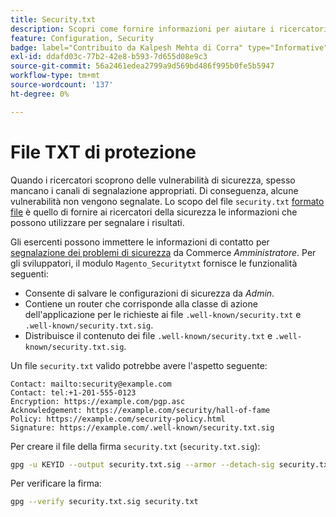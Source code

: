 ```yaml
---
title: Security.txt
description: Scopri come fornire informazioni per aiutare i ricercatori di sicurezza a segnalare le vulnerabilità.
feature: Configuration, Security
badge: label="Contribuito da Kalpesh Mehta di Corra" type="Informative" url="https://solutionpartners.adobe.com/s/directory/detail/corra" tooltip="Kalpesh Mehta"
exl-id: ddafd03c-77b2-42e8-b593-7d655d08e9c3
source-git-commit: 56a2461edea2799a9d569bd486f995b0fe5b5947
workflow-type: tm+mt
source-wordcount: '137'
ht-degree: 0%

---
```


# File TXT di protezione

Quando i ricercatori scoprono delle vulnerabilità di sicurezza, spesso mancano i canali di segnalazione appropriati. Di conseguenza, alcune vulnerabilità non vengono segnalate. Lo scopo del file `security.txt` [formato file](https://datatracker.ietf.org/doc/html/draft-foudil-securitytxt-09) è quello di fornire ai ricercatori della sicurezza le informazioni che possono utilizzare per segnalare i risultati.

Gli esercenti possono immettere le informazioni di contatto per [segnalazione dei problemi di sicurezza](https://docs.magento.com/user-guide/stores/security-issue-reporting.html) da Commerce _Amministratore_. Per gli sviluppatori, il modulo `Magento_Securitytxt` fornisce le funzionalità seguenti:

- Consente di salvare le configurazioni di sicurezza da _Admin_.
- Contiene un router che corrisponde alla classe di azione dell&#39;applicazione per le richieste ai file `.well-known/security.txt` e `.well-known/security.txt.sig`.
- Distribuisce il contenuto dei file `.well-known/security.txt` e `.well-known/security.txt.sig`.

Un file `security.txt` valido potrebbe avere l&#39;aspetto seguente:

```text
Contact: mailto:security@example.com
Contact: tel:+1-201-555-0123
Encryption: https://example.com/pgp.asc
Acknowledgement: https://example.com/security/hall-of-fame
Policy: https://example.com/security-policy.html
Signature: https://example.com/.well-known/security.txt.sig
```

Per creare il file della firma `security.txt` (`security.txt.sig`):

```bash
gpg -u KEYID --output security.txt.sig --armor --detach-sig security.txt
```

Per verificare la firma:

```bash
gpg --verify security.txt.sig security.txt
```
